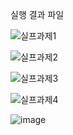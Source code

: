 실행 결과 파일

<img>![실프과제1](https://github.com/kimbbanggyu/2023PP1_Project1/assets/126431824/8d0befca-362b-4a7d-9593-f8c0d972a82a)

![실프과제2](https://github.com/kimbbanggyu/2023PP1_Project1/assets/126431824/b27cfbb3-e27f-4a0a-b9ea-3c687f4c3fb1)

![실프과제3](https://github.com/kimbbanggyu/2023PP1_Project1/assets/126431824/aec83b83-7e8d-4e57-a0b0-82d36df66592)

![실프과제4](https://github.com/kimbbanggyu/2023PP1_Project1/assets/126431824/e3fa4742-1ca5-4343-b5d5-4b27b8d76eb0)

![image](https://github.com/kimbbanggyu/2023PP1_Project1/assets/126431824/5a775f00-38b9-44fd-ba86-96e331dc37e9)
</img>
